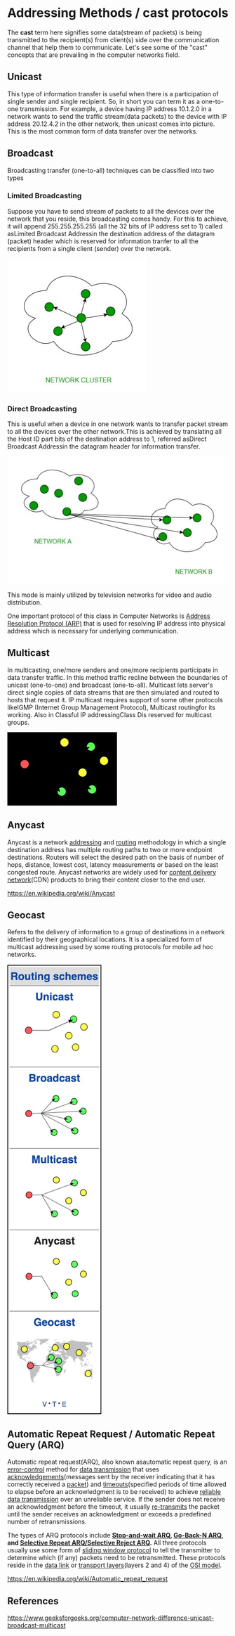 # Addressing Methods / cast protocols

The **cast** term here signifies some data(stream of packets) is being transmitted to the recipient(s) from client(s) side over the communication channel that help them to communicate. Let's see some of the "cast" concepts that are prevailing in the computer networks field.

## Unicast

This type of information transfer is useful when there is a participation of single sender and single recipient. So, in short you can term it as a one-to-one transmission. For example, a device having IP address 10.1.2.0 in a network wants to send the traffic stream(data packets) to the device with IP address 20.12.4.2 in the other network, then unicast comes into picture. This is the most common form of data transfer over the networks.

## Broadcast

Broadcasting transfer (one-to-all) techniques can be classified into two types

### Limited Broadcasting

Suppose you have to send stream of packets to all the devices over the network that you reside, this broadcasting comes handy. For this to achieve, it will append 255.255.255.255 (all the 32 bits of IP address set to 1) called asLimited Broadcast Addressin the destination address of the datagram (packet) header which is reserved for information tranfer to all the recipients from a single client (sender) over the network.

![image](../../media/Addressing-Methods-cast-protocols-image1.jpg)

### Direct Broadcasting

This is useful when a device in one network wants to transfer packet stream to all the devices over the other network.This is achieved by translating all the Host ID part bits of the destination address to 1, referred asDirect Broadcast Addressin the datagram header for information transfer.

![image](../../media/Addressing-Methods-cast-protocols-image2.jpg)

This mode is mainly utilized by television networks for video and audio distribution.

One important protocol of this class in Computer Networks is [Address Resolution Protocol (ARP)](https://www.geeksforgeeks.org/computer-network-arp-works/) that is used for resolving IP address into physical address which is necessary for underlying communication.

## Multicast

In multicasting, one/more senders and one/more recipients participate in data transfer traffic. In this method traffic recline between the boundaries of unicast (one-to-one) and broadcast (one-to-all). Multicast lets server's direct single copies of data streams that are then simulated and routed to hosts that request it. IP multicast requires support of some other protocols likeIGMP (Internet Group Management Protocol), Multicast routingfor its working. Also in Classful IP addressingClass Dis reserved for multicast groups.

![image](../../media/Addressing-Methods-cast-protocols-image3.jpg)

## Anycast

Anycast is a network [addressing](https://en.wikipedia.org/wiki/Addressing) and [routing](https://en.wikipedia.org/wiki/Routing) methodology in which a single destination address has multiple routing paths to two or more endpoint destinations. Routers will select the desired path on the basis of number of hops, distance, lowest cost, latency measurements or based on the least congested route. Anycast networks are widely used for [content delivery network](https://en.wikipedia.org/wiki/Content_delivery_network)(CDN) products to bring their content closer to the end user.

<https://en.wikipedia.org/wiki/Anycast>

## Geocast

Refers to the delivery of information to a group of destinations in a network identified by their geographical locations. It is a specialized form of multicast addressing used by some routing protocols for mobile ad hoc networks.

![image](../../media/Addressing-Methods-cast-protocols-image4.jpg)

## Automatic Repeat Request / Automatic Repeat Query (ARQ)

Automatic repeat request(ARQ), also known asautomatic repeat query, is an [error-control](https://en.wikipedia.org/wiki/Error_control) method for [data transmission](https://en.wikipedia.org/wiki/Data_transmission) that uses [acknowledgements](https://en.wikipedia.org/wiki/Acknowledgement_(data_networks))(messages sent by the receiver indicating that it has correctly received a [packet](https://en.wikipedia.org/wiki/Packet_(information_technology))) and [timeouts](https://en.wikipedia.org/wiki/Timeout_(computing))(specified periods of time allowed to elapse before an acknowledgment is to be received) to achieve [reliable data transmission](https://en.wikipedia.org/wiki/Reliability_(computer_networking)) over an unreliable service. If the sender does not receive an acknowledgment before the timeout, it usually [re-transmits](https://en.wikipedia.org/wiki/Retransmission_(data_networks)) the packet until the sender receives an acknowledgment or exceeds a predefined number of retransmissions.

The types of ARQ protocols include **[Stop-and-wait ARQ](https://en.wikipedia.org/wiki/Stop-and-wait_ARQ), [Go-Back-N ARQ](https://en.wikipedia.org/wiki/Go-Back-N_ARQ), and [Selective Repeat ARQ/Selective Reject ARQ](https://en.wikipedia.org/wiki/Selective_Repeat_ARQ).** All three protocols usually use some form of [sliding window protocol](https://en.wikipedia.org/wiki/Sliding_window_protocol) to tell the transmitter to determine which (if any) packets need to be retransmitted. These protocols reside in the [data link](https://en.wikipedia.org/wiki/Data_link_layer) or [transport layers](https://en.wikipedia.org/wiki/Transport_layer)(layers 2 and 4) of the [OSI model](https://en.wikipedia.org/wiki/OSI_model).

<https://en.wikipedia.org/wiki/Automatic_repeat_request>

## References

<https://www.geeksforgeeks.org/computer-network-difference-unicast-broadcast-multicast>
